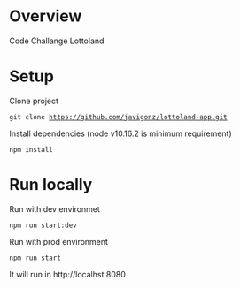 # Overview

Code Challange Lottoland

# Setup

Clone project

<code>git clone https://github.com/javigonz/lottoland-app.git</code>

Install dependencies (node v10.16.2 is minimum requirement)

<code>npm install</code>

# Run locally

Run with dev environmet

<code>npm run start:dev</code>

Run with prod environment

<code>npm run start</code>

It will run in http://localhst:8080
